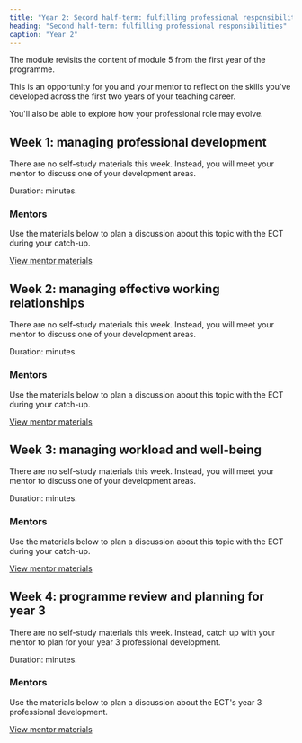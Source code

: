 ```yaml
---
title: "Year 2: Second half-term: fulfilling professional responsibilities"
heading: "Second half-term: fulfilling professional responsibilities"
caption: "Year 2"
---
```


The module revisits the content of module 5 from the first year of the programme.

This is an opportunity for you and your mentor to reflect on the skills you've developed across the first two years of your teaching career.

You'll also be able to explore how your professional role may evolve.

## Week 1: managing professional development

There are no self-study materials this week. Instead, you will meet your mentor to discuss one of your development areas.

Duration: minutes.

### Mentors

Use the materials below to plan a discussion about this topic with the ECT during your catch-up.

[View mentor materials](/ucl/year-2-fulfilling-professional-responsibilities/summer-week-1-mentor-materials)

## Week 2: managing effective working relationships

There are no self-study materials this week. Instead, you will meet your mentor to discuss one of your development areas.

Duration: minutes.

### Mentors

Use the materials below to plan a discussion about this topic with the ECT during your catch-up.

[View mentor materials](/ucl/year-2-fulfilling-professional-responsibilities/summer-week-2-mentor-materials)

## Week 3: managing workload and well-being

There are no self-study materials this week. Instead, you will meet your mentor to discuss one of your development areas.

Duration: minutes.

### Mentors

Use the materials below to plan a discussion about this topic with the ECT during your catch-up.

[View mentor materials](/ucl/year-2-fulfilling-professional-responsibilities/summer-week-3-mentor-materials)

## Week 4: programme review and planning for year 3

There are no self-study materials this week. Instead, catch up with your mentor to plan for your year 3 professional development.

Duration: minutes.

### Mentors

Use the materials below to plan a discussion about the ECT's year 3 professional development.

[View mentor materials](/ucl/year-2-fulfilling-professional-responsibilities/summer-week-4-mentor-materials)
